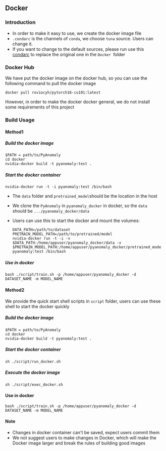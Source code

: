 ## Docker 

### Introduction

- In order to make it easy to use, we create the docker image file
- `.condarc` is the channels of `conda`, we choose `tuna` source. Users can change it. 
- If you want to change to the default sources, please run use this [condarc](https://drive.google.com/file/d/1OIqaTbebbIs94Ku_9wraU-BT7g5F_5q8/view?usp=sharing) to replace the original one in the `Docker `folder

### Docker Hub

We have put the docker image on the docker hub, so you can use the following command to pull the docker image

```
docker pull roviocyh/pytorch16-cu101:latest
```

However,  in order to make the docker docker general, we do not install some requirements of this project

### Build Usage

#### Method1

##### Build the docker image

```shell
$PATH = path/to/PyAnomaly
cd docker
nvidia-docker build -t pyanomaly:test .
```

##### Start the docker container

```shell
nvidia-docker run -t -i pyanomaly:test /bin/bash
```

- The `data` folder  and `pretrained_model`should be the location in the host

- We clone the `PyAnomaly` in `pyanomaly_docker` in docker, so the `data` should be `.../pyanomaly_docker/data` 

- Users can use this to start the docker and mount the volumes:

  ```shell
  DATA_PATH=/path/to/dataset
  PRETRAIN_MODEL_PATH=/path/to/pretrained/model
  nvidia-docker run -t -i -v $DATA_PATH:/home/appuser/pyanomaly_docker/data -v $PRETRAIN_MODEL_PATH:/home/appuser/pyanomaly_docker/pretrained_model pyanomaly:test /bin/bash
  ```

##### Use in docker 

```
bash ./script/train.sh -p /home/appuser/pyanomaly_docker -d DATASET_NAME -m MODEL_NAME
```

#### Method2

We provide the quick start shell scripts in `script` folder, users can use these shell to start the docker quickly

##### Build the docker image

```shell
$PATH = path/to/PyAnomaly
cd docker
nvidia-docker build -t pyanomaly:test .
```

##### Start the docker container

```
sh ./script/run_docker.sh
```

##### Execute the docker image

```
sh ./script/exec_docker.sh
```

#### Use in docker 

```
bash ./script/train.sh -p /home/appuser/pyanomaly_docker -d DATASET_NAME -m MODEL_NAME
```



#### Note

- Changes in docker container can't be saved, expect users commit them
- We not suggest users to make changes in Docker, which will make the Docker image larger and break the rules of building good images